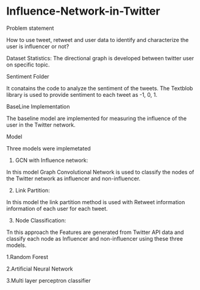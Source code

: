 # Influence-Network-in-Twitter
Problem statement

How to use tweet, retweet and user data to identify and characterize the user is influencer or not?

Dataset Statistics:
The directional graph is developed between twitter user on specific topic.

Sentiment Folder 

It conatains the code to analyze the sentiment of the tweets. The Textblob library is used to provide sentiment to each tweet as -1, 0, 1.

BaseLine Implementation

The baseline model are implemented for measuring the influence of the user in the Twitter network.

Model

Three models were implemetated

1. GCN with Influence network:

In this model Graph Convolutional Network is used to classify the nodes of the Twitter network as influencer and non-influencer.

2. Link Partition:

In this model the link partition method is used with Retweet information information of each user for each tweet.

3. Node Classification:

Tn this approach the Features are generated from Twitter API data and classify each node as Influencer and non-influencer using these three models.

  1.Random Forest
  
  2.Artificial Neural Network
  
  3.Multi layer perceptron classifier
  




